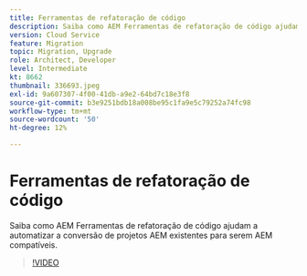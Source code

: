 ```yaml
---
title: Ferramentas de refatoração de código
description: Saiba como AEM Ferramentas de refatoração de código ajudam a automatizar a conversão de projetos AEM existentes para serem AEM compatíveis.
version: Cloud Service
feature: Migration
topic: Migration, Upgrade
role: Architect, Developer
level: Intermediate
kt: 8662
thumbnail: 336693.jpeg
exl-id: 9a607307-4f00-41db-a9e2-64bd7c18e3f8
source-git-commit: b3e9251bdb18a008be95c1fa9e5c79252a74fc98
workflow-type: tm+mt
source-wordcount: '50'
ht-degree: 12%

---
```


# Ferramentas de refatoração de código

Saiba como AEM Ferramentas de refatoração de código ajudam a automatizar a conversão de projetos AEM existentes para serem AEM compatíveis.

>[!VIDEO](https://video.tv.adobe.com/v/336693?quality=12&learn=on)

